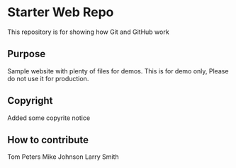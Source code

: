 # Starter Web Repo

This repository is for showing how Git and GitHub work

## Purpose

Sample website with plenty of files for demos. This is for demo only, Please do not use it for production. 

## Copyright

Added some copyrite notice

## How to contribute

Tom Peters
Mike Johnson
Larry Smith